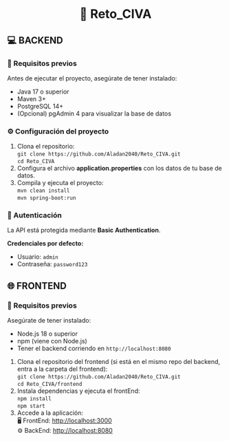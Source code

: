 <h1 align="center">🚌 Reto_CIVA</h1>
<h2>💻 BACKEND</h2> <h3>🧱 Requisitos previos</h3> <p>Antes de ejecutar el proyecto, asegúrate de tener instalado:</p> <ul> <li>Java 17 o superior</li> <li>Maven 3+</li> <li>PostgreSQL 14+</li> <li>(Opcional) pgAdmin 4 para visualizar la base de datos</li> </ul> <h3>⚙️ Configuración del proyecto</h3> <ol> <li> Clona el repositorio:<br> <code>git clone https://github.com/Aladan2040/Reto_CIVA.git</code><br> <code>cd Reto_CIVA</code> </li> <li>Configura el archivo <b>application.properties</b> con los datos de tu base de datos.</li> <li> Compila y ejecuta el proyecto:<br> <code>mvn clean install</code><br> <code>mvn spring-boot:run</code> </li> </ol> <h3>🔐 Autenticación</h3> <p>La API está protegida mediante <b>Basic Authentication</b>.</p> <p><b>Credenciales por defecto:</b></p> <ul> <li>Usuario: <code>admin</code></li> <li>Contraseña: <code>password123</code></li> </ul>
<h2>🌐 FRONTEND</h2> <h3>🧩 Requisitos previos</h3> <p>Asegúrate de tener instalado:</p> <ul> <li>Node.js 18 o superior</li> <li>npm (viene con Node.js)</li> <li>Tener el backend corriendo en <code>http://localhost:8080</code></li> </ul> <ol> <li> Clona el repositorio del frontend (si está en el mismo repo del backend, entra a la carpeta del frontend):<br> <code>git clone https://github.com/Aladan2040/Reto_CIVA.git</code><br> <code>cd Reto_CIVA/frontend</code> </li> <li> Instala dependencias y ejecuta el frontEnd:<br> <code>npm install</code><br> <code>npm start</code> </li> <li> Accede a la aplicación:<br> 🖥️ FrontEnd: <a href="http://localhost:3000" target="_blank">http://localhost:3000</a><br> ⚙️ BackEnd: <a href="http://localhost:8080" target="_blank">http://localhost:8080</a> </li> </ol>
